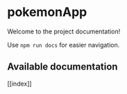 # pokemonApp

Welcome to the project documentation!

Use `npm run docs` for easier navigation.

## Available documentation

[[index]]
